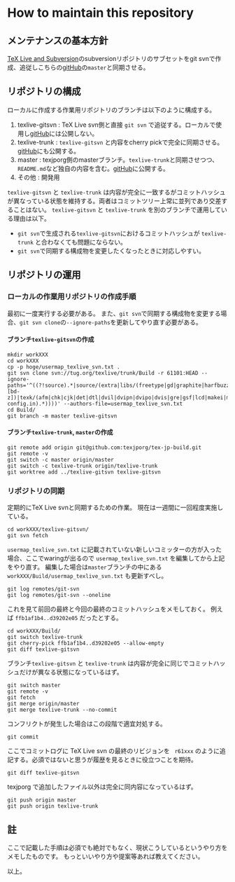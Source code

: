 # How to maintain this repository

## メンテナンスの基本方針

[TeX Live and Subversion](http://www.tug.org/texlive/svn/)のsubversionリポジトリのサブセットをgit svnで作成、追従しこちらの[gitHub](https://github.com/texjporg/tex-jp-build.git)の`master`と同期させる。

## リポジトリの構成

ローカルに作成する作業用リポジトリのブランチは以下のように構成する。

1. texlive-gitsvn : TeX Live svn側と直接 `git svn` で追従する。ローカルで使用し[gitHub](https://github.com/texjporg/tex-jp-build.git)には公開しない。
2. texlive-trunk  : `texlive-gitsvn` と内容をcherry pickで完全に同期させる。[gitHub](https://github.com/texjporg/tex-jp-build.git)にも公開する。
3. master         : texjporg側のmasterブランチ。`texlive-trunk`と同期させつつ、`README.md`など独自の内容を含む。[gitHub](https://github.com/texjporg/tex-jp-build.git)に公開する。
4. その他          : 開発用


`texlive-gitsvn` と `texlive-trunk` は内容が完全に一致するがコミットハッシュが異なっている状態を維持する。両者はコミットツリー上常に並列であり交差することはない。
`texlive-gitsvn` と `texlive-trunk` を別のブランチで運用している理由は以下。

* `git svn`で生成される`texlive-gitsvn`におけるコミットハッシュが `texlive-trunk` と合わなくても問題にならない。
* `git svn`で同期する構成物を変更したくなったときに対応しやすい。

## リポジトリの運用

### ローカルの作業用リポジトリの作成手順

最初に一度実行する必要がある。
また、`git svn`で同期する構成物を変更する場合、`git svn clone`の`--ignore-paths`を更新してやり直す必要がある。

#### ブランチ`texlive-gitsvn`の作成

```
mkdir workXXX
cd workXXX
cp -p hoge/usermap_texlive_svn.txt .
git svn clone svn://tug.org/texlive/trunk/Build -r 61101:HEAD --ignore-paths='^((?!source).*|source/(extra|libs/(freetype|gd|graphite|harfbuzz|lua|poppler|potrace|teckit|xpdf|zziplib)|utils/(a[^c]|[bd-z])|texk/(afm|chk|cjk|det|dtl|dvil|dvipn|dvipo|dvis|gre|gsf|lcd|makei|mus|ps2|psu|tex4|texlive/linked_scripts(?!/(ChangeLog|Makefile.in)).*|ttf|xdv|web2c/(xetexdir|mfluadir|mfluajitdir|alephdir|pdftexdir|luatexdir(?!/luafontloader/ff-config.in).*))))' --authors-file=usermap_texlive_svn.txt
cd Build/
git branch -m master texlive-gitsvn
```

#### ブランチ`texlive-trunk`, `master`の作成

```
git remote add origin git@github.com:texjporg/tex-jp-build.git
git remote -v
git switch -c master origin/master
git switch -c texlive-trunk origin/texlive-trunk
git worktree add ../texlive-gitsvn texlive-gitsvn
```

### リポジトリの同期

定期的にTeX Live svnと同期するための作業。
現在は一週間に一回程度実施している。

```
cd workXXX/texlive-gitsvn/
git svn fetch
```

`usermap_texlive_svn.txt` に記載されていない新しいコミッターの方が入った場合、ここでwaringが出るので `usermap_texlive_svn.txt` を編集してから上記をやり直す。
編集した場合は`master`ブランチの中にある `workXXX/Build/usermap_texlive_svn.txt` も更新すべし。

```
git log remotes/git-svn
git log remotes/git-svn --oneline
```

これを見て前回の最終と今回の最終のコミットハッシュをメモしておく。
例えば `ffb1af1b4..d39202e05` だったとする。

```
cd workXXX/Build/
git switch texlive-trunk
git cherry-pick ffb1af1b4..d39202e05 --allow-empty
git diff texlive-gitsvn
```

ブランチ`texlive-gitsvn` と `texlive-trunk` は内容が完全に同じでコミットハッシュだけが異なる状態になっているはず。

```
git switch master
git remote -v
git fetch
git merge origin/master
git merge texlive-trunk --no-commit
```

コンフリクトが発生した場合はこの段階で適宜対処する。

```
git commit
```

ここでコミットログに TeX Live svn の最終のリビジョンを ` r61xxx` のように追記する。必須ではないと思うが履歴を見るときに役立つことを期待。

```
git diff texlive-gitsvn
```

texjporg で追加したファイル以外は完全に同内容になっているはず。

```
git push origin master
git push origin texlive-trunk
```

## 註

ここで記載した手順は必須でも絶対でもなく、現状こうしているというやり方をメモしたものです。
もっといいやり方や提案等あれば教えてください。

以上。
